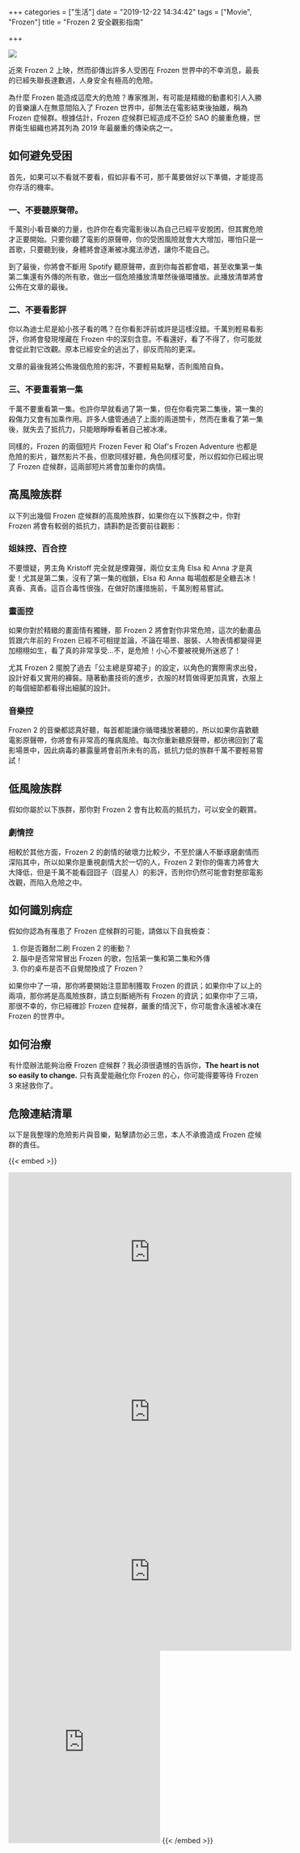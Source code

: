 +++
categories = ["生活"]
date = "2019-12-22 14:34:42"
tags = ["Movie", "Frozen"]
title = "Frozen 2 安全觀影指南"

+++


![](/img/frozen.jpg)

近來 Frozen 2 上映，然而卻傳出許多人受困在 Frozen 世界中的不幸消息，最長的已經失聯長達數週，人身安全有極高的危險。

為什麼 Frozen 能造成這麼大的危險？專家推測，有可能是精緻的動畫和引人入勝的音樂讓人在無意間陷入了 Frozen 世界中，卻無法在電影結束後抽離，稱為 Frozen 症候群。根據估計，Frozen 症候群已經造成不亞於 SAO 的嚴重危機，世界衛生組織也將其列為 2019 年最嚴重的傳染病之一。

## 如何避免受困

首先，如果可以不看就不要看，假如非看不可，那千萬要做好以下準備，才能提高你存活的機率。

### 一、不要聽原聲帶。

千萬別小看音樂的力量，也許你在看完電影後以為自己已經平安脫困，但其實危險才正要開始。只要你聽了電影的原聲帶，你的受困風險就會大大增加，哪怕只是一首歌，只要聽到後，身體將會逐漸被冰魔法滲透，讓你不能自己。

到了最後，你將會不斷用 Spotify 聽原聲帶，直到你每首都會唱，甚至收集第一集第二集還有外傳的所有歌，做出一個危險播放清單然後循環播放。此播放清單將會公佈在文章的最後。

### 二、不要看影評

你以為迪士尼是給小孩子看的嗎？在你看影評前或許是這樣沒錯。千萬別輕易看影評，你將會發現埋藏在 Frozen 中的深刻含意。不看還好，看了不得了，你可能就會從此對它改觀。原本已經安全的逃出了，卻反而陷的更深。

文章的最後我將公佈幾個危險的影評，不要輕易點擊，否則風險自負。

### 三、不要重看第一集

千萬不要重看第一集。也許你早就看過了第一集，但在你看完第二集後，第一集的殺傷力又會有加乘作用。許多人儘管通過了上面的兩道關卡，然而在重看了第一集後，就失去了抵抗力，只能眼睜睜看著自己被冰凍。

同樣的，Frozen 的兩個短片 Frozen Fever 和 Olaf's Frozen Adventure 也都是危險的影片，雖然影片不長，但歌同樣好聽，角色同樣可愛，所以假如你已經出現了 Frozen 症候群，這兩部短片將會加重你的病情。

## 高風險族群

以下列出幾個 Frozen 症候群的高風險族群，如果你在以下族群之中，你對 Frozen 將會有較弱的抵抗力，請斟酌是否要前往觀影：

### 姐妹控、百合控

不要懷疑，男主角 Kristoff 完全就是煙霧彈，兩位女主角 Elsa 和 Anna 才是真愛！尤其是第二集，沒有了第一集的枷鎖，Elsa 和 Anna 每場戲都是全糖去冰！真香、真香。這百合毒性很強，在做好防護措施前，千萬別輕易嘗試。

### 畫面控

如果你對於精緻的畫面情有獨鍾，那 Frozen 2 將會對你非常危險，這次的動畫品質跟六年前的 Frozen 已經不可相提並論，不論在場景、服裝、人物表情都變得更加栩栩如生，看了真的非常享受…不，是危險！小心不要被視覺所迷惑了！

尤其 Frozen 2 擺脫了過去「公主總是穿裙子」的設定，以角色的實際需求出發，設計好看又實用的褲裝。隨著動畫技術的進步，衣服的材質做得更加真實，衣服上的每個細節都看得出細膩的設計。

### 音樂控

Frozen 2 的音樂都認真好聽，每首都能讓你循環播放著聽的，所以如果你喜歡聽電影原聲帶，你將會有非常高的罹病風險。每次你重新聽原聲帶，都彷彿回到了電影場景中，因此病毒的暴露量將會前所未有的高，抵抗力低的族群千萬不要輕易嘗試！

## 低風險族群

假如你屬於以下族群，那你對 Frozen 2 會有比較高的抵抗力，可以安全的觀賞。

### 劇情控

相較於其他方面，Frozen 2 的劇情的破壞力比較少，不至於讓人不斷琢磨劇情而深陷其中，所以如果你是重視劇情大於一切的人，Frozen 2 對你的傷害力將會大大降低，但是千萬不能看囧囧子（囧星人）的影評，否則你仍然可能會對整部電影改觀，而陷入危險之中。

## 如何識別病症

假如你認為有罹患了 Frozen 症候群的可能，請做以下自我檢查：

1. 你是否難耐二刷 Frozen 2 的衝動？
2. 腦中是否常常冒出 Frozen 的歌，包括第一集和第二集和外傳
3. 你的桌布是否不自覺間換成了 Frozen？

如果你中了一項，那你將要開始注意節制獲取 Frozen 的資訊；如果你中了以上的兩項，那你將是高風險族群，請立刻斷絕所有 Frozen 的資訊；如果你中了三項，那很不幸的，你已經確診 Frozen 症候群，嚴重的情況下，你可能會永遠被冰凍在 Frozen 的世界中。

## 如何治療

有什麼辦法能夠治療 Frozen 症候群？我必須很遺憾的告訴你，**The heart is not so easily to change.** 只有真愛能融化你 Frozen 的心，你可能得要等待 Frozen 3 來拯救你了。

## 危險連結清單
以下是我整理的危險影片與音樂，點擊請勿必三思，本人不承擔造成 Frozen 症候群的責任。

{{< embed >}}
<iframe width="560" height="315" src="https://www.youtube.com/embed/kOFCFRxJ7JQ" frameborder="0" allow="accelerometer; autoplay; encrypted-media; gyroscope; picture-in-picture" allowfullscreen></iframe>
<iframe width="560" height="315" src="https://www.youtube.com/embed/3NQO9CHwgus" frameborder="0" allow="accelerometer; autoplay; encrypted-media; gyroscope; picture-in-picture" allowfullscreen></iframe>
<iframe width="560" height="315" src="https://www.youtube.com/embed/yDZ0tET6D6Q" frameborder="0" allow="accelerometer; autoplay; encrypted-media; gyroscope; picture-in-picture" allowfullscreen></iframe>
<iframe src="https://open.spotify.com/embed/user/x8ha8czsrdxtwbeybwy7r4rwi/playlist/6XV7AxEB7vklhSpCOmqpJG" width="300" height="380" frameborder="0" allowtransparency="true" allow="encrypted-media"></iframe>
{{< /embed >}}